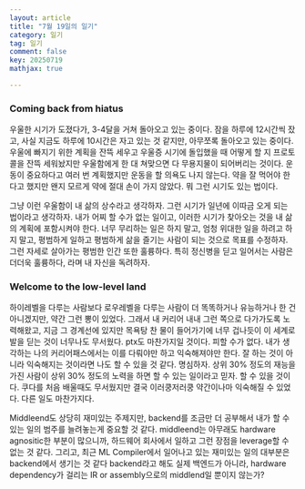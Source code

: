 ```yaml
---
layout: article
title: "7월 19일의 일기"
category: 일기
tag: 일기
comment: false
key: 20250719
mathjax: true

---
```


### Coming back from hiatus

우울한 시기가 도졌다가, 3-4달을 거쳐 돌아오고 있는 중이다. 잠을 하루에 12시간씩 잤고, 사실 지금도 하루에 10시간은 자고 있는 것 같지만, 아무쪼록 돌아오고 있는 중이다. 우울에 빠지기 위한 계획을 잔뜩 세우고 우울증 시기에 돌입했을 때 어떻게 할 지 프로토콜을 잔뜩 세워놨지만 우울함에게 한 대 쳐맞으면 다 무용지물이 되어버리는 것이다. 운동이 중요하다고 여러 번 계획했지만 운동을 할 의욕도 나지 않는다. 약을 잘 먹어야 한다고 했지만 왠지 모르게 약에 절대 손이 가지 않았다. 뭐 그런 시기도 있는 법이다.

그냥 이런 우울함이 내 삶의 상수라고 생각하자. 그런 시기가 일년에 이따금 오게 되는 법이라고 생각하자. 내가 어찌 할 수가 없는 일이고, 이러한 시기가 찾아오는 것을 내 삶의 계획에 포함시켜야 한다. 너무 무리하는 일은 하지 말고, 엄청 위대한 일을 하려고 하지 말고, 평범하게 일하고 평범하게 삶을 즐기는 사람이 되는 것으로 목표를 수정하자. 그런 자세로 살아가는 평범한 인간 또한 훌륭하다. 특히 정신병을 딛고 일어서는 사람은 더더욱 훌륭하다, 라며 내 자신을 독려하자.


### Welcome to the low-level land

하이레벨을 다루는 사람보다 로우레벨을 다루는 사람이 더 똑똑하거나 유능하거나 한 건 아니겠지만, 약간 그런 뽕이 있었다. 그래서 내 커리어 내내 그런 쪽으로 다가가도록 노력해왔고, 지금 그 경계선에 있지만 목욕탕 찬 물이 들어가기에 너무 겁나듯이 이 세계로 발을 딛는 것이 너무나도 무서웠다. ptx도 마찬가지일 것이다. 피할 수가 없다. 내가 생각하는 나의 커리어패스에서는 이를 다뤄야만 하고 익숙해져야만 한다. 잘 하는 것이 아니라 익숙해지는 것이라면 나도 할 수 있을 것 같다. 명심하자. 상위 30\% 정도의 재능을 가진 사람이 상위 30\% 정도의 노력을 하면 할 수 있는 일이라고 믿자. 할 수 있을 것이다. 쿠다를 처음 배울때도 무서웠지만 결국 이러쿵저러쿵 약간이나마 익숙해질 수 있었다. 다른 일도 마찬가지다.

Middleend도 상당히 재미있는 주제지만, backend를 조금만 더 공부해서 내가 할 수 있는 일의 범주를 늘려놓는게 중요할 것 같다. middleend는 아무래도 hardware agnositic한 부분이 많으니까, 하드웨어 회사에서 일하고 그런 장점을 leverage할 수 없는 것 같다. 그리고, 최근 ML Compiler에서 일어나고 있는 재미있는 일의 대부분은 backend에서 생기는 것 같다 backend라고 해도 실제 백엔드가 아니라, hardware dependency가 걸리는 IR or assembly으로의 middlend일 뿐이지 않는가?